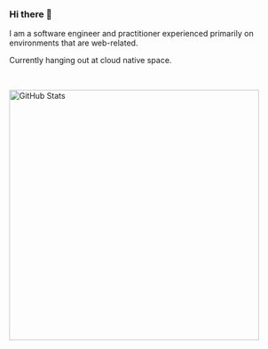 ### Hi there 👋

I am a software engineer and practitioner experienced primarily on environments that are web-related. 

Currently hanging out at cloud native space.

<br/>
<p><img src="https://github-readme-stats.vercel.app/api?username=wnyao&amp;show_icons=true" alt="GitHub Stats" width="450"></p>

